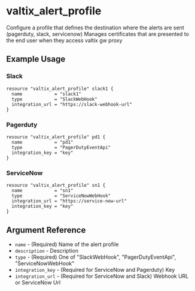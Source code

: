 # valtix_alert_profile

Configure a profile that defines the destination where the alerts are sent (pagerduty, slack, servicenow)
Manages certificates that are presented to the end user when they access valtix gw proxy

## Example Usage

### Slack

```hcl
resource "valtix_alert_profile" slack1 {
  name            = "slack1"
  type            = "SlackWebHook"
  integration_url = "https://slack-webhook-url"
}
```

### Pagerduty

```hcl
resource "valtix_alert_profile" pd1 {
  name            = "pd1"
  type            = "PagerDutyEventApi"
  integration_key = "key"
}
```

### ServiceNow

```hcl
resource "valtix_alert_profile" sn1 {
  name            = "sn1"
  type            = "ServiceNowWebHook"
  integration_url = "https://service-now-url"
  integration_key = "key"
}
```

## Argument Reference

* `name` - (Required) Name of the alert profile
* `description` - Description
* `type` - (Required) One of "SlackWebHook", "PagerDutyEventApi", "ServiceNowWebHook"
* `integration_key` - (Required for ServiceNow and Pagerduty) Key
* `integration_url` - (Required for ServiceNow and Slack) Webhook URL or ServiceNow Url
